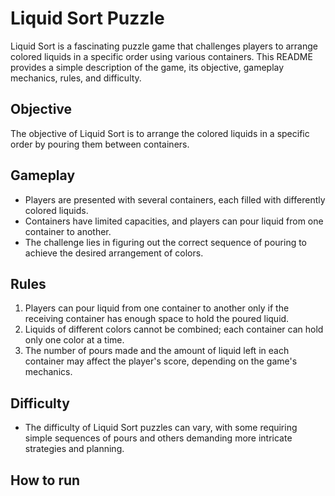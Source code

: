 # Liquid Sort Puzzle

Liquid Sort is a fascinating puzzle game that challenges players to arrange colored liquids in a specific order using various containers. This README provides a simple description of the game, its objective, gameplay mechanics, rules, and difficulty.

## Objective

The objective of Liquid Sort is to arrange the colored liquids in a specific order by pouring them between containers.

## Gameplay

- Players are presented with several containers, each filled with differently colored liquids.
- Containers have limited capacities, and players can pour liquid from one container to another.
- The challenge lies in figuring out the correct sequence of pouring to achieve the desired arrangement of colors.

## Rules

1. Players can pour liquid from one container to another only if the receiving container has enough space to hold the poured liquid.
2. Liquids of different colors cannot be combined; each container can hold only one color at a time.
3. The number of pours made and the amount of liquid left in each container may affect the player's score, depending on the game's mechanics.

## Difficulty

- The difficulty of Liquid Sort puzzles can vary, with some requiring simple sequences of pours and others demanding more intricate strategies and planning.


## How to run
```bash



```